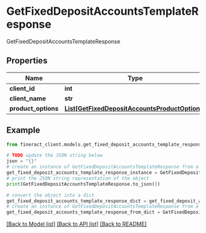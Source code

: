 # GetFixedDepositAccountsTemplateResponse

GetFixedDepositAccountsTemplateResponse

## Properties

Name | Type | Description | Notes
------------ | ------------- | ------------- | -------------
**client_id** | **int** |  | [optional] 
**client_name** | **str** |  | [optional] 
**product_options** | [**List[GetFixedDepositAccountsProductOptions]**](GetFixedDepositAccountsProductOptions.md) |  | [optional] 

## Example

```python
from fineract_client.models.get_fixed_deposit_accounts_template_response import GetFixedDepositAccountsTemplateResponse

# TODO update the JSON string below
json = "{}"
# create an instance of GetFixedDepositAccountsTemplateResponse from a JSON string
get_fixed_deposit_accounts_template_response_instance = GetFixedDepositAccountsTemplateResponse.from_json(json)
# print the JSON string representation of the object
print(GetFixedDepositAccountsTemplateResponse.to_json())

# convert the object into a dict
get_fixed_deposit_accounts_template_response_dict = get_fixed_deposit_accounts_template_response_instance.to_dict()
# create an instance of GetFixedDepositAccountsTemplateResponse from a dict
get_fixed_deposit_accounts_template_response_from_dict = GetFixedDepositAccountsTemplateResponse.from_dict(get_fixed_deposit_accounts_template_response_dict)
```
[[Back to Model list]](../README.md#documentation-for-models) [[Back to API list]](../README.md#documentation-for-api-endpoints) [[Back to README]](../README.md)


